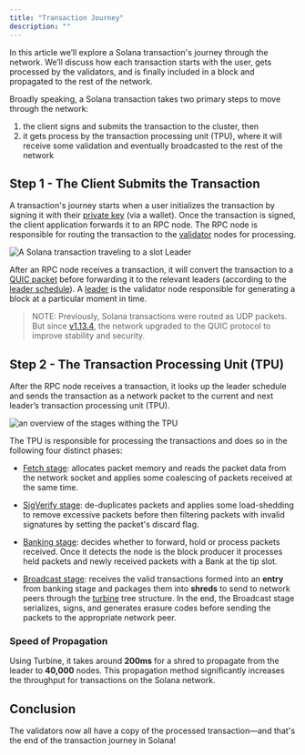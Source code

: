 ```yaml
---
title: "Transaction Journey"
description: ""
---
```


In this article we’ll explore a Solana transaction's journey through the network. We’ll discuss how each transaction starts with the user, gets processed by the validators, and is finally included in a block and propagated to the rest of the network.

Broadly speaking, a Solana transaction takes two primary steps to move through the network:

1. the client signs and submits the transaction to the cluster, then
2. it gets process by the transaction processing unit (TPU), where it will receive some validation and eventually broadcasted to the rest of the network

## Step 1 - The Client Submits the Transaction

A transaction's journey starts when a user initializes the transaction by signing it with their [private key](./../../terminology.md#private-key) (via a wallet). Once the transaction is signed, the client application forwards it to an RPC node. The RPC node is responsible for routing the transaction to the [validator](./../../terminology.md#validator) nodes for processing.

![A Solana transaction traveling to a slot Leader](/img/submitting-a-transaction.png)

After an RPC node receives a transaction, it will convert the transaction to a [QUIC packet](./../../validator/quic.md) before forwarding it to the relevant leaders (according to the [leader schedule](./../../cluster/leader-rotation.md)). A [leader](./../../terminology.md#leader) is the validator node responsible for generating a block at a particular moment in time.

> NOTE: Previously, Solana transactions were routed as UDP packets. But since [v1.13.4](https://github.com/solana-labs/solana/releases/tag/v1.13.4), the network upgraded to the QUIC protocol to improve stability and security.

## Step 2 - The Transaction Processing Unit (TPU)

After the RPC node receives a transaction, it looks up the leader schedule and sends the transaction as a network packet to the current and next leader’s transaction processing unit (TPU).

![an overview of the stages withing the TPU](/img/overview-of-tpu.png)

The TPU is responsible for processing the transactions and does so in the following four distinct phases:

- [Fetch stage](./../../validator/tpu.md#fetch-stage): allocates packet memory and reads the packet data from
  the network socket and applies some coalescing of packets received at
  the same time.

- [SigVerify stage](./../../validator/tpu.md#signature-verification-stage): de-duplicates packets and applies some load-shedding
  to remove excessive packets before then filtering packets with invalid
  signatures by setting the packet's discard flag.

- [Banking stage](./../../validator/tpu.md#banking-stage): decides whether to forward, hold or process packets
  received. Once it detects the node is the block producer it processes
  held packets and newly received packets with a Bank at the tip slot.

- [Broadcast stage](./../../validator/tpu.md#broadcast-stage): receives the valid transactions formed into
  an **entry** from banking stage and packages them into **shreds** to send to
  network peers through the [turbine](./../../cluster/turbine-block-propagation.md) tree structure.
  In the end, the Broadcast stage serializes, signs, and generates erasure codes before sending the packets to the appropriate network peer.

### Speed of Propagation

Using Turbine, it takes around **200ms** for a shred to propagate from the leader to **40,000** nodes. This propagation method significantly increases the throughput for transactions on the Solana network.

## Conclusion

The validators now all have a copy of the processed transaction—and that's the end of the transaction journey in Solana!
